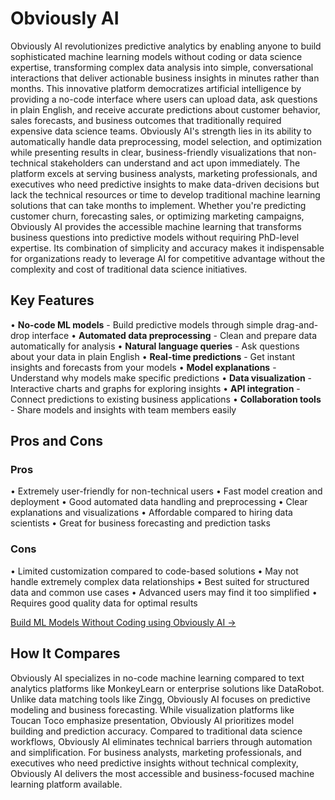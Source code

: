 # Obviously AI

Obviously AI revolutionizes predictive analytics by enabling anyone to build sophisticated machine learning models without coding or data science expertise, transforming complex data analysis into simple, conversational interactions that deliver actionable business insights in minutes rather than months. This innovative platform democratizes artificial intelligence by providing a no-code interface where users can upload data, ask questions in plain English, and receive accurate predictions about customer behavior, sales forecasts, and business outcomes that traditionally required expensive data science teams. Obviously AI's strength lies in its ability to automatically handle data preprocessing, model selection, and optimization while presenting results in clear, business-friendly visualizations that non-technical stakeholders can understand and act upon immediately. The platform excels at serving business analysts, marketing professionals, and executives who need predictive insights to make data-driven decisions but lack the technical resources or time to develop traditional machine learning solutions that can take months to implement. Whether you're predicting customer churn, forecasting sales, or optimizing marketing campaigns, Obviously AI provides the accessible machine learning that transforms business questions into predictive models without requiring PhD-level expertise. Its combination of simplicity and accuracy makes it indispensable for organizations ready to leverage AI for competitive advantage without the complexity and cost of traditional data science initiatives.

## Key Features

• **No-code ML models** - Build predictive models through simple drag-and-drop interface
• **Automated data preprocessing** - Clean and prepare data automatically for analysis
• **Natural language queries** - Ask questions about your data in plain English
• **Real-time predictions** - Get instant insights and forecasts from your models
• **Model explanations** - Understand why models make specific predictions
• **Data visualization** - Interactive charts and graphs for exploring insights
• **API integration** - Connect predictions to existing business applications
• **Collaboration tools** - Share models and insights with team members easily

## Pros and Cons

### Pros
• Extremely user-friendly for non-technical users
• Fast model creation and deployment
• Good automated data handling and preprocessing
• Clear explanations and visualizations
• Affordable compared to hiring data scientists
• Great for business forecasting and prediction tasks

### Cons
• Limited customization compared to code-based solutions
• May not handle extremely complex data relationships
• Best suited for structured data and common use cases
• Advanced users may find it too simplified
• Requires good quality data for optimal results

[Build ML Models Without Coding using Obviously AI →](https://www.obviously.ai)

## How It Compares

Obviously AI specializes in no-code machine learning compared to text analytics platforms like MonkeyLearn or enterprise solutions like DataRobot. Unlike data matching tools like Zingg, Obviously AI focuses on predictive modeling and business forecasting. While visualization platforms like Toucan Toco emphasize presentation, Obviously AI prioritizes model building and prediction accuracy. Compared to traditional data science workflows, Obviously AI eliminates technical barriers through automation and simplification. For business analysts, marketing professionals, and executives who need predictive insights without technical complexity, Obviously AI delivers the most accessible and business-focused machine learning platform available.